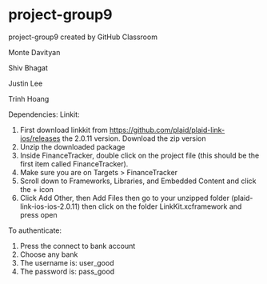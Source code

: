 # project-group9
project-group9 created by GitHub Classroom

Monte Davityan 

Shiv Bhagat 

Justin Lee 

Trinh Hoang 

Dependencies:
Linkit: 
1. First download linkkit from https://github.com/plaid/plaid-link-ios/releases the 2.0.11 version. Download the zip version
2. Unzip the downloaded package
3. Inside FinanceTracker, double click on the project file (this should be the first item called FinanceTracker). 
4. Make sure you are on Targets > FinanceTracker
5. Scroll down to Frameworks, Libraries, and Embedded Content and click the + icon
6. Click Add Other, then Add Files then go to your unzipped folder (plaid-link-ios-ios-2.0.11) then click on the folder LinkKit.xcframework and press open

To authenticate: 
1. Press the connect to bank account
2. Choose any bank
3. The username is: user_good
4. The password is: pass_good
